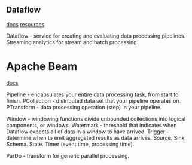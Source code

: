 Dataflow
-

[docs](https://cloud.google.com/dataflow/docs/quickstarts)
[resources](https://cloud.google.com/dataflow/docs/resources)

Dataflow - service for creating and evaluating data processing pipelines.
Streaming analytics for stream and batch processing.

# Apache Beam

[docs](http://beam.apache.org/documentation/)

Pipeline - encapsulates your entire data processing task, from start to finish.
PCollection - distributed data set that your pipeline operates on.
PTransform - data processing operation (step) in your pipeline.

Window - windowing functions divide unbounded collections into logical components, or windows.
Watermark - threshold that indicates when Dataflow expects all of data in a window to have arrived.
Trigger - determine when to emit aggregated results as data arrives.
Source.
Sink.
Schema.
State.
Timer (event time, processing time).

ParDo - transform for generic parallel processing.
